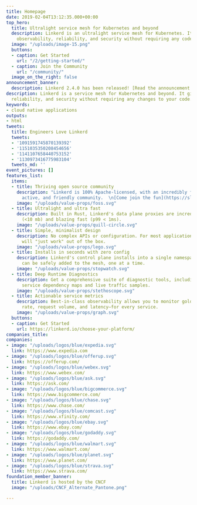 ```yaml
---
title: Homepage
date: 2019-02-04T13:12:35.000+00:00
top_hero:
  title: Ultralight service mesh for Kubernetes and beyond
  description: Linkerd is an ultralight service mesh for Kubernetes. It gives you
    observability, reliability, and security without requiring any code changes.
  image: "/uploads/image-15.png"
  buttons:
  - caption: Get Started
    url: "/2/getting-started/"
  - caption: Join the Community
    url: "/community/"
  image_on_the_right: false
announcement_banner:
  description: Linkerd 2.4.0 has been released! [Read the announcement >](2019/07/11/announcing-linkerd-2.4/)
description: Linkerd is a service mesh for Kubernetes and beyond. It gives you observability,
  reliability, and security without requiring any changes to your code.
keywords:
- cloud native applications
outputs:
- html
tweets:
  title: Engineers Love Linkerd
  tweets:
  - '1091591745870139392'
  - '1151035350208454656'
  - '1141107658440753152'
  - '1130973416775983104'
  tweets_md: ''
event_pictures: []
features_list:
  items:
  - title: Thriving open source community
    description: "Linkerd is 100% Apache-licensed, with an incredibly fast-growing,
      active, and friendly community.  \n[Come join the fun](https://slack.linkerd.io/)!"
    image: "/uploads/value-props/foss.svg"
  - title: Ultralight and ultra fast
    description: Built in Rust, Linkerd's data plane proxies are incredibly small
      (<10 mb) and blazing fast (p99 < 1ms).
    image: "/uploads/value-props/quill-circle.svg"
  - title: Simple, minimalist design
    description: No complex APIs or configuration. For most applications, Linkerd
      will "just work" out of the box.
    image: "/uploads/value-props/lego.svg"
  - title: Installs in seconds with zero config
    description: Linkerd's control plane installs into a single namespace, and services
      can be safely added to the mesh, one at a time.
    image: "/uploads/value-props/stopwatch.svg"
  - title: Deep Runtime Diagnostics
    description: Get a comprehensive suite of diagnostic tools, including automatic
      service dependency maps and live traffic samples.
    image: "/uploads/value-props/stethoscope.svg"
  - title: Actionable service metrics
    description: Best-in-class observability allows you to monitor golden metrics—success
      rate, request volume, and latency—for every service.
    image: "/uploads/value-props/graph.svg"
  buttons:
  - caption: Get Started
    url: https://linkerd.io/choose-your-platform/
companies_title: 
companies:
- image: "/uploads/logos/blue/expedia.svg"
  link: https://www.expedia.com
- image: "/uploads/logos/blue/offerup.svg"
  link: https://offerup.com/
- image: "/uploads/logos/blue/webex.svg"
  link: https://www.webex.com/
- image: "/uploads/logos/blue/ask.svg"
  link: https://ask.com/
- image: "/uploads/logos/blue/bigcommerce.svg"
  link: https://www.bigcommerce.com/
- image: "/uploads/logos/blue/chase.svg"
  link: https://www.chase.com/
- image: "/uploads/logos/blue/comcast.svg"
  link: https://www.xfinity.com/
- image: "/uploads/logos/blue/ebay.svg"
  link: https://www.ebay.com/
- image: "/uploads/logos/blue/godaddy.svg"
  link: https://godaddy.com/
- image: "/uploads/logos/blue/walmart.svg"
  link: https://www.walmart.com/
- image: "/uploads/logos/blue/planet.svg"
  link: https://www.planet.com/
- image: "/uploads/logos/blue/strava.svg"
  link: https://www.strava.com/
foundation_member_banner:
  title: Linkerd is hosted by the CNCF
  image: "/uploads/CNCF_Alternate_Pantone.png"

---
```

